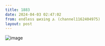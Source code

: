 ```yaml
---
title: 1883
date: 2024-04-03 02:47:02
from: endless шизing ⍼ (channel1162404975)
layout: post
---
```


![image](photos/photo_296@03-04-2024_02-47-02.jpg)


